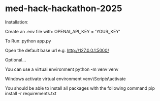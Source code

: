 # med-hack-hackathon-2025

Installation:

Create an .env file with:
OPENAI_API_KEY = 'YOUR_KEY'

To Run:
python app.py

Open the default base url e.g. http://127.0.0.1:5000/


Optional...

You can use a virtual environment
python -m venv venv

Windows activate virtual environment
venv\Scripts\activate

You should be able to install all packages with the following command
pip install -r requirements.txt
